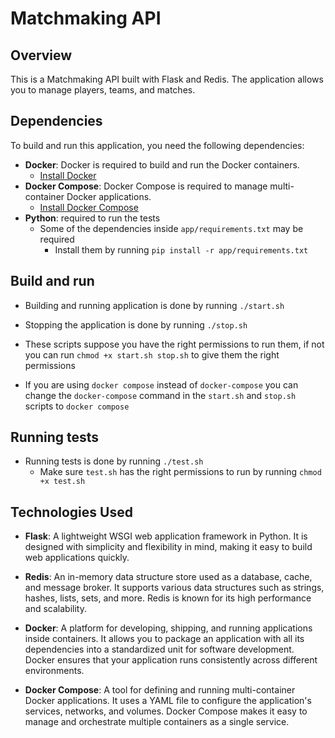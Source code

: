 # Matchmaking API

## Overview

This is a Matchmaking API built with Flask and Redis. The application allows you to manage players, teams, and matches.

## Dependencies

To build and run this application, you need the following dependencies:

- **Docker**: Docker is required to build and run the Docker containers.
  - [Install Docker](https://docs.docker.com/get-docker/)
- **Docker Compose**: Docker Compose is required to manage multi-container Docker applications.
  - [Install Docker Compose](https://docs.docker.com/compose/install/)
- **Python**: required to run the tests
  - Some of the dependencies inside `app/requirements.txt` may be required
    - Install them by running `pip install -r app/requirements.txt`

## Build and run

- Building and running application is done by running `./start.sh`
- Stopping the application is done by running `./stop.sh`

- These scripts suppose you have the right permissions to run them, if not you can run `chmod +x start.sh stop.sh` to give them the right permissions
- If you are using `docker compose` instead of `docker-compose` you can change the `docker-compose` command in the `start.sh` and `stop.sh` scripts to `docker compose`

## Running tests

- Running tests is done by running `./test.sh`
  - Make sure `test.sh` has the right permissions to run by running `chmod +x test.sh`

## Technologies Used

- **Flask**: A lightweight WSGI web application framework in Python. It is designed with simplicity and flexibility in mind, making it easy to build web applications quickly.
- **Redis**: An in-memory data structure store used as a database, cache, and message broker. It supports various data structures such as strings, hashes, lists, sets, and more. Redis is known for its high performance and scalability.

- **Docker**: A platform for developing, shipping, and running applications inside containers. It allows you to package an application with all its dependencies into a standardized unit for software development. Docker ensures that your application runs consistently across different environments.

- **Docker Compose**: A tool for defining and running multi-container Docker applications. It uses a YAML file to configure the application's services, networks, and volumes. Docker Compose makes it easy to manage and orchestrate multiple containers as a single service.
